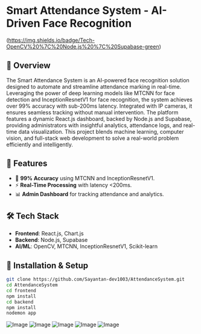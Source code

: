 # Smart Attendance System - AI-Driven Face Recognition

(https://img.shields.io/badge/Tech-OpenCV%20%7C%20Node.js%20%7C%20Supabase-green)

## 📌 Overview
The Smart Attendance System is an AI-powered face recognition solution designed to automate and streamline attendance marking in real-time. Leveraging the power of deep learning models like MTCNN for face detection and InceptionResnetV1 for face recognition, the system achieves over 99% accuracy with sub-200ms latency. Integrated with IP cameras, it ensures seamless tracking without manual intervention. The platform features a dynamic React.js dashboard, backed by Node.js and Supabase, providing administrators with insightful analytics, attendance logs, and real-time data visualization. This project blends machine learning, computer vision, and full-stack web development to solve a real-world problem efficiently and intelligently.

## 🚀 Features
- 🎯 **99% Accuracy** using MTCNN and InceptionResnetV1.
- ⚡ **Real-Time Processing** with latency <200ms.
- 📊 **Admin Dashboard** for tracking attendance and analytics.

## 🛠 Tech Stack
- **Frontend**: React.js, Chart.js
- **Backend**: Node.js, Supabase
- **AI/ML**: OpenCV, MTCNN, InceptionResnetV1, Scikit-learn

## 🔧 Installation & Setup
```bash
git clone https://github.com/Sayantan-dev1003/AttendanceSystem.git
cd AttendanceSystem
cd frontend
npm install
cd backend
npm install
nodemon app
```

![Image](https://github.com/user-attachments/assets/a0a12ee9-c94e-4c50-9e70-c16acec026d3)
![Image](https://github.com/user-attachments/assets/3c133a71-b5ac-438d-9412-e9986a864dda)
![Image](https://github.com/user-attachments/assets/76b6dfea-c15a-467f-b755-e156827b0da6)
![Image](https://github.com/user-attachments/assets/b3131720-1b96-4499-9454-6f7b256e4bf6)
![Image](https://github.com/user-attachments/assets/a0f82bbc-bc54-441f-968d-941f5e116e8a)
